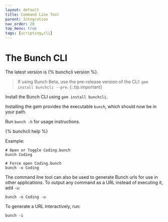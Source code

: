 ```yaml
---
layout: default
title: Command Line Tool
parent: Integration
nav_order: 20
top_menu: true
tags: [scripting,cli]
---
```

# The Bunch CLI

The latest version is {% bunchcli version %}.

> If using Bunch Beta, use the pre-release version of the CLI: `gem install bunchcli --pre`.
{:.tip.important}

Install the Bunch CLI using `gem install bunchcli`.

Installing the gem provides the executable `bunch`, which should now be in your path.

Run `bunch -h` for usage instructions.

{% bunchcli help %}

Example:
    
    # Open or Toggle Coding.bunch
    bunch Coding

    # Force open Coding.bunch
    bunch -o Coding

    
The command line tool can also be used to generate Bunch urls for use in other applications. To output any command as a URL instead of executing it, add `-u`:

    bunch -o Coding -u

To generate a URL interactively, run:

    bunch -i

